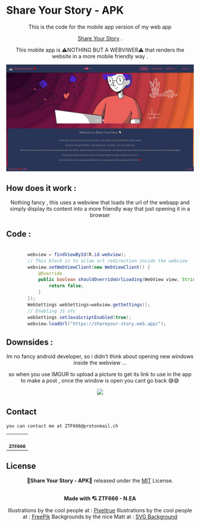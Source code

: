 # Share Your Story - APK

<div align="center">
<p>This is the code for the mobile app version of my web app  </p>

[Share Your Story](https://shareyour-story.web.app/) .

<p>This mobile app is ⚠️NOTHING BUT A WEBVIWER⚠️ that renders the website in a more mobile friendly way . </p>
</div>

<div align="center">
<img src="/scr/main.png"  >

</div>

## How does it work :

<div align="center">
<p>Nothing fancy , this uses a webview that loads the url of the webapp and simply display its content into a more friendly way that just opening it in a browser</p>
</div>

## Code :

```java

        webview = findViewById(R.id.webview);
        // This block is to allow url redirection inside the webview
        webview.setWebViewClient(new WebViewClient() {
            @Override
            public boolean shouldOverrideUrlLoading(WebView view, String url) {
                return false;
            }
        });
        WebSettings webSettings=webview.getSettings();
        // Enabling JS ofc
        webSettings.setJavaScriptEnabled(true);
        webview.loadUrl("https://shareyour-story.web.app/");

```

## Downsides :

<div align="center">
<p>Im no fancy android developer, so i didn't think about opening new windows inside the webview ...</p>
<p>so when you use IMGUR to upload a picture to get its link to use in the app to make a post , once the window is open you cant go back 😅😅 </p>
</div>
<div align="center">
<img src="/scr/Lol.gif"  >

</div>

## Contact

```
you can contact me at ZTF666@protonmail.ch

```

<div align="center">

<table>
  <tr>
    <td align="center"><a href="https://ztfportfolio.web.app/" target='_blank'><img src="https://avatars1.githubusercontent.com/u/32502988?v=4" width="100px;" alt=""/><br /><sub><b>ZTF666</b></sub></a></td>
  </tr>
</table>

</div>

## License

<div align="center">

**💎Share Your Story - APK💎** released under the [MIT](LICENSE) License.
<br><br>
<strong><p>Made with 💘 ZTF666 - N.EA</p> </strong>

Illustrations by the cool people at : [Pixeltrue](https://www.pixeltrue.com/free-illustrations)
Illustrations by the cool people at : [FreePik](https://www.freepik.com/vectors/people)
Backgrounds by the nice Matt at : [SVG Background](https://www.svgbackgrounds.com/)

</div>
